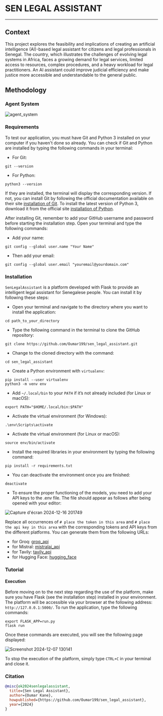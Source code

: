 # SEN LEGAL ASSISTANT 
-------------------------

## Context

<p align = "justify">

This project explores the feasibility and implications of creating an artificial intelligence (AI)-based legal assistant for citizens and legal professionals in Senegal. The country, which illustrates the challenges of evolving legal systems in Africa, faces a growing demand for legal services, limited access to resources, complex procedures, and a heavy workload for legal practitioners. An AI assistant could improve judicial efficiency and make justice more accessible and understandable to the general public.
 </p>

## Methodology

<!--### RAG System

![rag_system](https://github.com/user-attachments/assets/d7519554-c2dc-42c5-82ff-fd91b1e3d739)
-->

### Agent System

![agent_system](https://github.com/user-attachments/assets/e6ffeb8e-9acb-4cae-a456-6303792a6750)


<!-- <p style="text-align: justify"> -->
<!-- In this project, we use Deep Neural Networks to identify which image is fake or real. The training will be done on a dataset that we got from Kaggle (check it here <a href="https://www.kaggle.com/datasets/ciplab/real-and-fake-face-detection?resource=download)">kaggle_real_fake_faces</a>) created by $\color{darkorange}Seonghyeon \space Nam,\space Seoung \space Wug \space Oh,\space et\space al.$ They used expert knowledge to photoshop authentic images. The fake images range between easy, medium, or hard to recognize. The modifications are made on the eyes, nose, and mouth (which permit human beings to recognize others) or the whole face. -->
<!-- </p> -->

<!-- ![fake_photoshop](https://github.com/minostauros/Real-and-Fake-Face-Detection/raw/master/filename_description.jpg) -->

<!-- The image above is described as a fake image file. The name of the file can be decomposed into three different parts separated by underscores:

- The first part indicates the quality of the Photoshop or the difficulty of recognizing that it is fake;
- The second part indicates the identification number of the image;
- The third and final part indicates the modified segment of the face in binary digits with the following signature -> $\color{orange}[left\\_eye\\_bit,\space right\\_eye\\_bit,\space nose\\_bit,\space mouth\\_bit]$. The segment is modified if it is the positive bit (1). Otherwise, the segment is not modified.  -->

### Requirements

To test our application, you must have Git and Python 3 installed on your computer if you haven't done so already. You can check if Git and Python are installed by typing the following commands in your terminal:

- For Git:
```console
git --version
```
- For Python:
```console
python3 --version
```

If they are installed, the terminal will display the corresponding version. If not, you can install Git by following the official documentation available on their site [installation of Git](https://git-scm.com/book/fr/v2/D%C3%A9marrage-rapide-Installation-de-Git). To install the latest version of Python 3, download it from the official site [installation of Python](https://www.python.org/downloads/).

After installing Git, remember to add your GitHub username and password before starting the installation step. Open your terminal and type the following commands:

- Add your name:
```
git config --global user.name "Your Name"
```
- Then add your email:
```
git config --global user.email "youremail@yourdomain.com"
```

### Installation

`SenLegalAssistant` is a platform developed with Flask to provide an intelligent legal assistant for Senegalese people. You can install it by following these steps:

- Open your terminal and navigate to the directory where you want to install the application:
```console
cd path_to_your_directory
```
- Type the following command in the terminal to clone the GitHub repository:
```console
git clone https://github.com/Oumar199/sen_legal_assistant.git
```
- Change to the cloned directory with the command:
```console
cd sen_legal_assistant
```
- Create a Python environment with `virtualenv`:
```console
pip install --user virtualenv
python3 -m venv env
```
- Add `~/.local/bin` to your `PATH` if it’s not already included (for Linux or macOS):
```console
export PATH="$HOME/.local/bin:$PATH"
```
- Activate the virtual environment (for Windows):
```console
.\env\Scripts\activate
```
- Activate the virtual environment (for Linux or macOS):
```console
source env/bin/activate
```
- Install the required libraries in your environment by typing the following command:
```console
pip install -r requirements.txt
```
- You can deactivate the environment once you are finished:
```console
deactivate
```
- To ensure the proper functioning of the models, you need to add your API keys to the .env file. The file should appear as follows after being opened with your editor:

![Capture d'écran 2024-12-16 201749](https://github.com/user-attachments/assets/74f6ae59-e6a9-4a84-9821-2a6ed0af079e)

Replace all occurrences of `# place the token in this area` and `# place the api key in this area` with the corresponding tokens and API keys from the different platforms. You can generate them from the following URLs:
- for Groq: [groq_api](https://console.groq.com/keys)
- for Mistral: [mistralai_api](https://console.mistral.ai/api-keys/)
- for Tavily: [tavily_api](https://tavily.com/)
- for Hugging Face: [hugging_face](https://huggingface.co/settings/tokens)

### Tutorial

#### Execution

Before moving on to the next step regarding the use of the platform, make sure you have Flask (see the installation step) installed in your environment. The platform will be accessible via your browser at the following address: `http://127.0.0.1:5000/`. To run the application, type the following commands:

```console
export FLASK_APP=run.py
flask run
```

Once these commands are executed, you will see the following page displayed:

![Screenshot 2024-12-07 130141](https://github.com/user-attachments/assets/77cc1762-5798-4e67-aac4-ccc26805e28c)

To stop the execution of the platform, simply type `CTRL+C` in your terminal and close it.

<!-- ### Tutorial

A tutorial explaining how each package part was create is available in `readthedocs` and `github`. Click on the following link to access it $\longrightarrow$ [Tutorial](https://oumar199.github.io/fake_real_face_detection_docs/). -->

<!-- ### Example of usage

After installing the package, you can test it by creating a Python file named $\color{orange}optimization.py$ and add the following code inside the file to optimize the parameters of your objective function:
```python
# import the Bayesian optimization class
from fake_face_detection.optimization.bayesian_optimization import SimpleBayesianOptimization
import pandas as pd

"""
Create here your objective function and define your search spaces according to the Tutorial
"""

# Initialize the Bayesian optimization object
bo_search = SimpleBayesianOptimization(objective, search_spaces) # if you want to minimize the objective function set maximize = False

# Search for the best hyperparameters
bo_search.optimize(n_trials = 50, n_tests = 100)

# Print the results
results = bo_search.get_results()

pd.options.display.max_rows = 50
print(results.head(50))

```

To execute the file, write the following command in the console of your terminal:
```console
python<version> optimization.py
``` -->

### Citation
```bibtex
@misc{ok2024senlegalassistant,
  title={Sen Legal Assistant},
  author={Oumar Kane},
  howpublished={https://github.com/Oumar199/sen_legal_assistant},
  year={2024}
}
```
